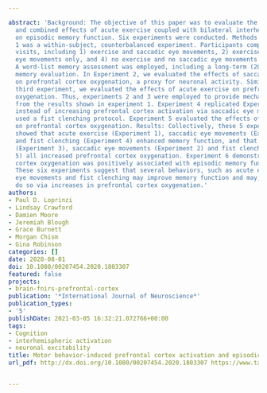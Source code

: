 ---
abstract: 'Background: The objective of this paper was to evaluate the potential individual
  and combined effects of acute exercise coupled with bilateral interhemispheric activation
  on episodic memory function. Six experiments were conducted. Methods: Experiment
  1 was a within-subject, counterbalanced experiment. Participants completed four
  visits, including 1) exercise and saccadic eye movements, 2) exercise only, 3) saccadic
  eye movements only, and 4) no exercise and no saccadic eye movements (control).
  A word-list memory assessment was employed, including a long-term (20-min delay)
  memory evaluation. In Experiment 2, we evaluated the effects of saccadic eye movements
  on prefrontal cortex oxygenation, a proxy for neuronal activity. Similarly, in our
  third experiment, we evaluated the effects of acute exercise on prefrontal cortex
  oxygenation. Thus, experiments 2 and 3 were employed to provide mechanistic insights
  from the results shown in experiment 1. Experiment 4 replicated Experiment 1, but
  instead of increasing prefrontal cortex activation via saccadic eye movements, we
  used a fist clenching protocol. Experiment 5 evaluated the effects of fist clenching
  on prefrontal cortex oxygenation. Results: Collectively, these 5 experimental studies
  showed that acute exercise (Experiment 1), saccadic eye movements (Experiment 1),
  and fist clenching (Experiment 4) enhanced memory function, and that acute exercise
  (Experiment 3), saccadic eye movements (Experiment 2) and fist clenching (Experiment
  5) all increased prefrontal cortex oxygenation. Experiment 6 demonstrated that prefrontal
  cortex oxygenation was positively associated with episodic memory function. Conclusion:
  These six experiments suggest that several behaviors, such as acute exercise, saccadic
  eye movements and fist clenching may improve memory function and may, potentially,
  do so via increases in prefrontal cortex oxygenation.'
authors:
- Paul D. Loprinzi
- Lindsay Crawford
- Damien Moore
- Jeremiah Blough
- Grace Burnett
- Morgan Chism
- Gina Robinson
categories: []
date: 2020-08-01
doi: 10.1080/00207454.2020.1803307
featured: false
projects:
- brain-fnirs-prefrontal-cortex
publication: '*International Journal of Neuroscience*'
publication_types:
- '5'
publishDate: 2021-03-05 16:32:21.072766+00:00
tags:
- Cognition
- interhemispheric activation
- neuronal excitability
title: Motor behavior-induced prefrontal cortex activation and episodic memory function
url_pdf: http://dx.doi.org/10.1080/00207454.2020.1803307 https://www.tandfonline.com/doi/full/10.1080/00207454.2020.1803307

---
